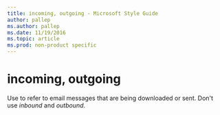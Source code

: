 ```yaml
---
title: incoming, outgoing - Microsoft Style Guide
author: pallep
ms.author: pallep
ms.date: 11/19/2016
ms.topic: article
ms.prod: non-product specific
---
```


# incoming, outgoing

Use to refer to email messages that are being downloaded or sent. Don't use *inbound* and *outbound*.
